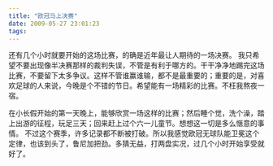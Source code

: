 ```yaml
---
title: "欧冠马上决赛"
date: 2009-05-27 23:01:23
tags:
---
```


还有几个小时就要开始的这场比赛，的确是近年最让人期待的一场决赛。 我只希望不要出现像半决赛那样的裁判失误，不管是有利于哪方的。干干净净地踢完这场比赛，不要留下太多争议。这样不管谁赢谁输，都不是最重要的；重要的是，对喜欢足球的人来说，今晚是个不错的节日。希望能有一场精彩的比赛。不枉我熬夜一宿。 

在小长假开始的第一天晚上，能够欣赏一场这样的比赛；然后睡个觉，洗个澡，踏上出游的征程，玩足三天；回来赶上过个六一儿童节。想想这一切是多么惬意的事情。 不过这个赛季，许多记录都不断被打破。所以我感觉欧冠无球队能卫冕这个定律，也该到头了，鲁尼加把劲。多猜无益，打两盘实况，过几个小时开始享受就好了。